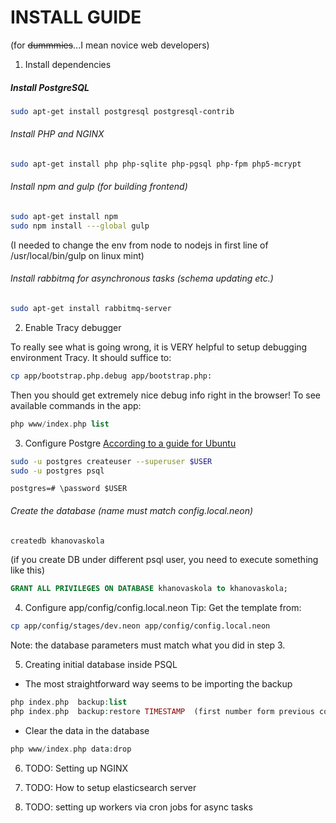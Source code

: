 INSTALL GUIDE
=============

(for ~~dummmies~~...I mean novice web developers)


1. Install dependencies

##### Install PostgreSQL
```sh
sudo apt-get install postgresql postgresql-contrib
```

###### Install PHP and NGINX
```sh
sudo apt-get install php php-sqlite php-pgsql php-fpm php5-mcrypt
```

###### Install npm and gulp (for building frontend)
```sh
sudo apt-get install npm
sudo npm install ---global gulp
```
(I needed to change the env from node to nodejs in first line of /usr/local/bin/gulp on linux mint)

###### Install rabbitmq for asynchronous tasks (schema updating etc.)
```sh
sudo apt-get install rabbitmq-server
```

2. Enable Tracy debugger

To really see what is going wrong, it is VERY helpful to setup debugging environment Tracy. It should suffice to:
```sh
cp app/bootstrap.php.debug app/bootstrap.php:
```

Then you should get extremely nice debug info right in the browser!
To see available commands in the app:
```php
php www/index.php list
```

3. Configure Postgre
[According to a guide for Ubuntu](https://help.ubuntu.com/community/PostgreSQL)
```sh
sudo -u postgres createuser --superuser $USER
sudo -u postgres psql
```
```
postgres=# \password $USER
```

###### Create the database (name must match config.local.neon)

```sh
createdb khanovaskola
```

(if you create DB under different psql user, you need to execute something like this)
```sql
GRANT ALL PRIVILEGES ON DATABASE khanovaskola to khanovaskola;
```

4. Configure app/config/config.local.neon
Tip: Get the template from:

```sh
cp app/config/stages/dev.neon app/config/config.local.neon
```
Note: the database parameters must match what you did in step 3.

5. Creating initial database inside PSQL
 - The most straightforward way seems to be importing the backup
```php
php index.php  backup:list
php index.php  backup:restore TIMESTAMP  (first number form previous command)
```
 - Clear the data in the database
```php
php www/index.php data:drop
```

6. TODO: Setting up NGINX

7. TODO: How to setup elasticsearch server

8. TODO: setting up workers via cron jobs for async tasks


